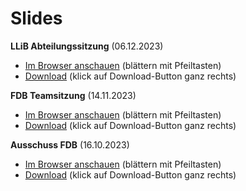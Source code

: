 # Slides
**LLiB Abteilungssitzung** (06.12.2023)

* [Im Browser anschauen](https://raw.githack.com/j-5chneider/SHARED/master/LLiB-Colloqium.html) (blättern mit Pfeiltasten)
* [Download](https://github.com/j-5chneider/SHARED/blob/master/LLiB-Colloqium.html) (klick auf Download-Button ganz rechts)



**FDB Teamsitzung** (14.11.2023)

* [Im Browser anschauen](https://raw.githack.com/j-5chneider/SHARED/master/FDB-Teamsitzung.html) (blättern mit Pfeiltasten)
* [Download](https://github.com/j-5chneider/SHARED/blob/master/FDB-Teamsitzung.html) (klick auf Download-Button ganz rechts)



**Ausschuss FDB** (16.10.2023)

* [Im Browser anschauen](https://raw.githack.com/j-5chneider/SHARED/master/AusschussFDB.html) (blättern mit Pfeiltasten)
* [Download](https://github.com/j-5chneider/SHARED/blob/master/AusschussFDB.html) (klick auf Download-Button ganz rechts)